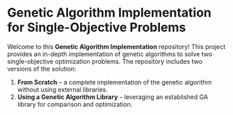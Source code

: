 # Genetic Algorithm Implementation for Single-Objective Problems

Welcome to this **Genetic Algorithm Implementation** repository! This project provides an in-depth implementation of genetic algorithms to solve two single-objective optimization problems. The repository includes two versions of the solution:
1. **From Scratch** – a complete implementation of the genetic algorithm without using external libraries.
2. **Using a Genetic Algorithm Library** – leveraging an established GA library for comparison and optimization.
